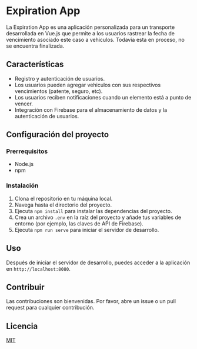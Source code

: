 # Expiration App

La Expiration App es una aplicación personalizada para un transporte desarrollada en Vue.js que permite a los usuarios rastrear la fecha de vencimiento asociado este caso a vehiculos.
Todavia esta en proceso, no se encuentra finalizada.

## Características

- Registro y autenticación de usuarios.
- Los usuarios pueden agregar vehiculos con sus respectivos vencimientos (patente, seguro, etc).
- Los usuarios reciben notificaciones cuando un elemento está a punto de vencer.
- Integración con Firebase para el almacenamiento de datos y la autenticación de usuarios.

## Configuración del proyecto

### Prerrequisitos

- Node.js
- npm

### Instalación

1. Clona el repositorio en tu máquina local.
2. Navega hasta el directorio del proyecto.
3. Ejecuta `npm install` para instalar las dependencias del proyecto.
4. Crea un archivo `.env` en la raíz del proyecto y añade tus variables de entorno (por ejemplo, las claves de API de Firebase).
5. Ejecuta `npm run serve` para iniciar el servidor de desarrollo.

## Uso

Después de iniciar el servidor de desarrollo, puedes acceder a la aplicación en `http://localhost:8080`.

## Contribuir

Las contribuciones son bienvenidas. Por favor, abre un issue o un pull request para cualquier contribución.

## Licencia

[MIT](https://choosealicense.com/licenses/mit/)